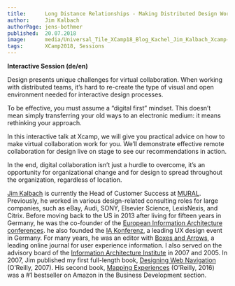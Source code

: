 ```yaml
---
title:      Long Distance Relationships - Making Distributed Design Work
author:     Jim Kalbach
authorPage: jens-bothmer
published:  20.07.2018
image:      media/Universal_Tile_XCamp18_Blog_Kachel_Jim_Kalbach_Xcamp-1-1-320x202.png
tags:       XCamp2018, Sessions
---
```


**Interactive Session (de/en)**

Design presents unique challenges for virtual collaboration. When working with distributed teams, it’s hard to re-create 
the type of visual and open environment needed for interactive design processes.

To be effective, you must assume a “digital first” mindset. This doesn’t mean simply transferring your old ways to an 
electronic medium: it means rethinking your approach.

In this interactive talk at Xcamp, we will give you practical advice on how to make virtual collaboration work for you. 
We’ll demonstrate effective remote collaboration for design live on stage to see our recommendations in action.

In the end, digital collaboration isn’t just a hurdle to overcome, it’s an opportunity for organizational change and for 
design to spread throughout the organization, regardless of location. 

[Jim Kalbach](https://experiencinginformation.com/) is currently the Head of Customer Success at [MURAL](https://mural.co/). 
Previously, he worked in various design-related consulting 
roles for large companies, such as eBay, Audi, SONY, Elsevier Science, LexisNexis, and Citrix. 
Before moving back to the US in 2013 after living for fifteen years in Germany, he was the co-founder of the [European 
Information Architecture conferences](https://euroia.org/). he also founded the [IA Konferenz](http://iakonferenz.org/), a 
leading UX design event in Germany. For many years, 
he was an editor with [Boxes and Arrows](http://www.boxesandarrows.com/), a leading online journal for user experience 
information. I also served on the advisory board of the [Information Architecture Institute](https://www.iainstitute.org/) 
in 2007 and 2005. In 2007, Jim published my first full-length book, 
[Designing Web Navigation](https://www.amazon.com/Designing-Web-Navigation-Optimizing-Experience/dp/0596528108/ref=sr_1_1?ie=UTF8&qid=1314717308&sr=8-1) 
(O’Reilly, 2007). His second book, [Mapping Experiences](http://shop.oreilly.com/product/0636920038870.do) 
(O’Reilly, 2016) was a #1 bestseller on Amazon in the Business Development section.
